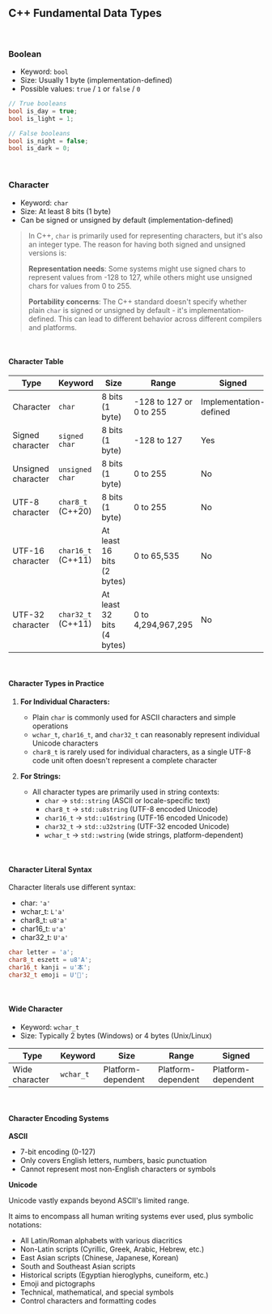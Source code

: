 ## C++ Fundamental Data Types

<br>

### Boolean

-   Keyword: `bool`
-   Size: Usually 1 byte (implementation-defined)
-   Possible values: `true` / `1` or `false` / `0`

```cpp
// True booleans
bool is_day = true;
bool is_light = 1;
```

```cpp
// False booleans
bool is_night = false;
bool is_dark = 0;
```

<br>

### Character

- Keyword: `char`
- Size: At least 8 bits (1 byte)
- Can be signed or unsigned by default (implementation-defined)

> In C++, `char` is primarily used for representing characters, but it's also an integer type. The reason for having both signed and unsigned versions is:
>
> **Representation needs**: Some systems might use signed chars to represent values from -128 to 127, while others might use unsigned chars for values from 0 to 255.
>
> **Portability concerns**: The C++ standard doesn't specify whether plain `char` is signed or unsigned by default - it's implementation-defined. This can lead to different behavior across different compilers and platforms.

<br>

#### Character Table 

| Type               | Keyword            | Size                       | Range                   | Signed                 |
| ------------------ | ------------------ | -------------------------- | ----------------------- | ---------------------- |
| Character          | `char`             | 8 bits (1 byte)            | -128 to 127 or 0 to 255 | Implementation-defined |
| Signed character   | `signed char`      | 8 bits (1 byte)            | -128 to 127             | Yes                    |
| Unsigned character | `unsigned char`    | 8 bits (1 byte)            | 0 to 255                | No                     |
| UTF-8 character    | `char8_t` (C++20)  | 8 bits (1 byte)            | 0 to 255                | No                     |
| UTF-16 character   | `char16_t` (C++11) | At least 16 bits (2 bytes) | 0 to 65,535             | No                     |
| UTF-32 character   | `char32_t` (C++11) | At least 32 bits (4 bytes) | 0 to 4,294,967,295      | No                     |

<br>

#### Character Types in Practice

1. **For Individual Characters:**
    
    - Plain `char` is commonly used for ASCII characters and simple operations
    - `wchar_t`, `char16_t`, and `char32_t` can reasonably represent individual Unicode characters
    - `char8_t` is rarely used for individual characters, as a single UTF-8 code unit often doesn't represent a complete character
    
2. **For Strings:**
    
    - All character types are primarily used in string contexts:
        - `char` → `std::string` (ASCII or locale-specific text)
        - `char8_t` → `std::u8string` (UTF-8 encoded Unicode)
        - `char16_t` → `std::u16string` (UTF-16 encoded Unicode)
        - `char32_t` → `std::u32string` (UTF-32 encoded Unicode)
        - `wchar_t` → `std::wstring` (wide strings, platform-dependent)

<br>

#### Character Literal Syntax

Character literals use different syntax:

- char: `'a'`
- wchar_t: `L'a'`
- char8_t: `u8'a'`
- char16_t: `u'a'`
- char32_t: `U'a'`

```cpp
char letter = 'a';
char8_t eszett = u8'A';
char16_t kanji = u'本';
char32_t emoji = U'🐳';
```

<br>

#### Wide Character

-   Keyword: `wchar_t`
-   Size: Typically 2 bytes (Windows) or 4 bytes (Unix/Linux)

| Type           | Keyword   | Size               | Range              | Signed             |
| -------------- | --------- | ------------------ | ------------------ | ------------------ |
| Wide character | `wchar_t` | Platform-dependent | Platform-dependent | Platform-dependent |

<br>

#### Character Encoding Systems

**ASCII**

- 7-bit encoding (0-127)
- Only covers English letters, numbers, basic punctuation
- Cannot represent most non-English characters or symbols

**Unicode**

Unicode vastly expands beyond ASCII's limited range. 

It aims to encompass all human writing systems ever used, plus symbolic notations:

- All Latin/Roman alphabets with various diacritics
- Non-Latin scripts (Cyrillic, Greek, Arabic, Hebrew, etc.)
- East Asian scripts (Chinese, Japanese, Korean)
- South and Southeast Asian scripts
- Historical scripts (Egyptian hieroglyphs, cuneiform, etc.)
- Emoji and pictographs
- Technical, mathematical, and special symbols
- Control characters and formatting codes